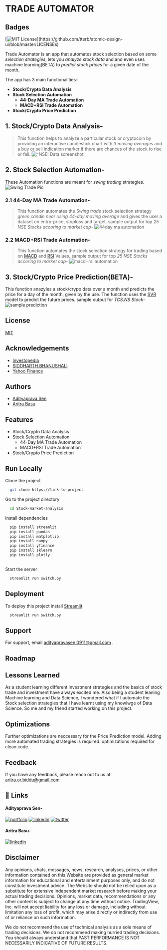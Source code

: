 # TRADE AUTOMATOR

## Badges

[![MIT License](https://img.shields.io/apm/l/atomic-design-ui.svg?)](https://github.com/tterb/atomic-design-ui/blob/master/LICENSEs)


Trade Automator is an app that automates stock selection based on some *selection strategies*, lets you *analyze stock data* and and even uses machine learning(BETA) to *predict stock prices* for a given date of the month.

The app has 3 main functionalities-
*   **Stock/Crypto Data Analysis**
*   **Stock Selection Automation**
    *   **44-Day MA Trade Automation**
    *   **MACD+RSI Trade Automation**
*   **Stock/Crypto Price Prediction**


## 1. Stock/Crypto Data Analysis-
> This function helps to analyze a particular stock or cryptocoin by providing an interactive candlestick chart with *3 moving averages* and a buy or sell indication marker if there are chances of the stock to rise or fall.
![^NSEI Data screenshot](https://github.com/aritra1311/Stock-market-analysis/blob/main/images/ss1.png)


## 2. Stock Selection Automation-
These Automation functions are meant for *swing trading* strategies.
![Swing Trade Pic](https://s3.us-west-2.amazonaws.com/secure.notion-static.com/a03a27a8-ca05-4986-897a-6433933cb717/Untitled.png?X-Amz-Algorithm=AWS4-HMAC-SHA256&X-Amz-Credential=AKIAT73L2G45O3KS52Y5%2F20211008%2Fus-west-2%2Fs3%2Faws4_request&X-Amz-Date=20211008T094657Z&X-Amz-Expires=86400&X-Amz-Signature=1f2a0334c6e2ab3a49a049eb9e721df4a1d0f92be8a473743fa04b87bcd1cbd3&X-Amz-SignedHeaders=host&response-content-disposition=filename%20%3D%22Untitled.png%22)

### 2.1 44-Day MA Trade Automation-
> This function automates the *Swing trade* stock selection strategy *green candle near rising 44-day moving average* and gives the user a dataset on entry-price, stoploss and target.
sample output for top *25 NSE Stocks accoring to market cap*-
![44day ma automation](https://github.com/aritra1311/Stock-market-analysis/blob/main/images/ss2.png)

### 2.2 MACD+RSI Trade Automation-
> This function automates the stock selection strategy for trading based on [MACD](https://www.fidelity.com/learning-center/trading-investing/technical-analysis/technical-indicator-guide/macd) and [RSI](https://www.investopedia.com/terms/r/rsi.asp) Values.
sample output for top *25 NSE Stocks accoring to market cap*-
![macd+rsi automation](https://github.com/aritra1311/Stock-market-analysis/blob/main/images/ss3.png)


## 3. Stock/Crypto Price Prediction(BETA)-
This function anazyles a stock/crypo data over a month and predicts the price for a day of the month, given by the use. The function uses the [SVR](https://scikit-learn.org/stable/modules/generated/sklearn.svm.SVR.html) model to predict the future prices.
sample output for *TCS.NS Stock*-
![sample prediction](https://github.com/aritra1311/Stock-market-analysis/blob/main/images/ss4.png)
  
## License

[MIT](https://choosealicense.com/licenses/mit/)

  
## Acknowledgements

 - [Investopedia](https://www.investopedia.com/)
 - [SIDDHARTH BHANUSHALI ](https://www.youtube.com/channel/UCoi7mlbUebBpQmDtB3L557A)
 - [Yahoo Finance](https://finance.yahoo.com/)
  
## Authors

- [Adityaprava Sen](https://github.com/AdityapravaSen)
- [Aritra Basu](https://github.com/aritra1311)

  
## Features

- Stock/Crypto Data Analysis
- Stock Selection Automation
  -  44-Day MA Trade Automation
  -  MACD+RSI Trade Automation
- Stock/Crypto Price Prediction

  
## Run Locally

Clone the project

```bash
  git clone https://link-to-project
```

Go to the project directory

```bash
  cd Stock-market-analysis
```

Install dependencies

```bash
  pip install streamlit
  pip install pandas
  pip install matplotlib
  pip install numpy
  pip install yfinance
  pip install sklearn
  pip install plotly
  
```

Start the server

```bash
  streamlit run switch.py
```

  
## Deployment

To deploy this project install [Streamlit](https://streamlit.io/)

```bash
  streamlit run switch.py
```

  
## Support

For support, email [adityapravasen.0911@gmail.com](mailto:adityapravasen.0911@gmail.com) .

  
## Roadmap



  
## Lessons Learned

As a student learning different investment strategies and the basics of stock trade and investment have always excited me. Also being a student leaning Machine learning and Data Science, I wondered what if I automate the Stock selection strategies that I have learnt using my knowlwge of Data Science. So me and my friend started working on this project.
  
## Optimizations

Further optimizations are neccessary for the Price Prediction model.
Adding more automated trading strategies is required.
optimizations required for clean code.

  
## Feedback

If you have any feedback, please reach out to us at [aritra.or.biddu@gmail.com ](mailto:aritra.or.biddu@gmail.com)
## 🔗 Links

#### Adityaprava Sen-

[![portfolio](https://img.shields.io/badge/my_portfolio-000?style=for-the-badge&logo=ko-fi&logoColor=white)](https://adityapravasen.netlify.app/)
[![linkedin](https://img.shields.io/badge/linkedin-0A66C2?style=for-the-badge&logo=linkedin&logoColor=white)](https://www.linkedin.com/in/adityaprava-sen-0911/)
[![twitter](https://img.shields.io/badge/twitter-1DA1F2?style=for-the-badge&logo=twitter&logoColor=white)](https://twitter.com/AdityapravaS)

#### Aritra Basu-

[![linkedin](https://img.shields.io/badge/linkedin-0A66C2?style=for-the-badge&logo=linkedin&logoColor=white)](https://www.linkedin.com/in/aritra-basu-58057b192/)

## Disclaimer

Any opinions, chats, messages, news, research, analyses, prices, or other information contained on this Website are provided as general market information for educational and entertainment purposes only, and do not constitute investment advice. The Website should not be relied upon as a substitute for extensive independent market research before making your actual trading decisions. Opinions, market data, recommendations or any other content is subject to change at any time without notice. TradingView, Inc. will not accept liability for any loss or damage, including without limitation any loss of profit, which may arise directly or indirectly from use of or reliance on such information.

We do not recommend the use of technical analysis as a sole means of trading decisions. We do not recommend making hurried trading decisions. You should always understand that PAST PERFORMANCE IS NOT NECESSARILY INDICATIVE OF FUTURE RESULTS.

